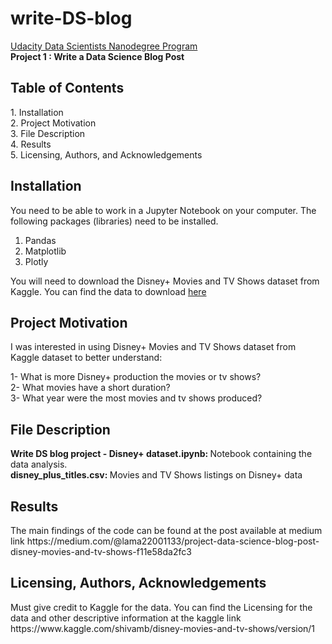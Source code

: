 # write-DS-blog


[Udacity Data Scientists Nanodegree Program](https://www.udacity.com/course/data-scientist-nanodegree--nd025)
<br> <b> Project 1 : Write a Data Science Blog Post </b>


<h2> Table of Contents </h2> 
1. Installation   <br>
2. Project Motivation <br>
3. File Description <br> 
4. Results <br> 
5. Licensing, Authors, and Acknowledgements <br>

<h2> Installation </h2> 

You need to be able to work in a Jupyter Notebook on your computer. The following packages (libraries) need to be installed. 

1. Pandas
2. Matplotlib
3. Plotly

You will need to download the Disney+ Movies and TV Shows dataset from Kaggle. You can find the data to download [here](https://www.kaggle.com/shivamb/disney-movies-and-tv-shows/version/1)

<h2> Project Motivation </h2> 
I was interested in using Disney+ Movies and TV Shows dataset from Kaggle dataset to better understand: <br>

1- What is more Disney+ production the movies or tv shows? <br>
2- What movies have a short duration?  <br>
3- What year were the most movies and tv shows produced?  <br>

<h2> File Description </h2> 
<b>  Write DS blog project - Disney+ dataset.ipynb: </b> Notebook containing the data analysis.     <br>
<b> disney_plus_titles.csv: </b>  Movies and TV Shows listings on Disney+ data <br> 
  
<h2> Results </h2> 
The main findings of the code can be found at the post available at medium link https://medium.com/@lama22001133/project-data-science-blog-post-disney-movies-and-tv-shows-f11e58da2fc3


<h2> Licensing, Authors, Acknowledgements </h2>
Must give credit to Kaggle for the data. You can find the Licensing for the data and other descriptive information at the kaggle link  https://www.kaggle.com/shivamb/disney-movies-and-tv-shows/version/1


